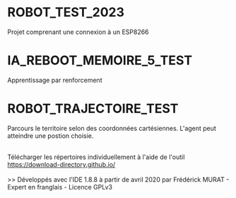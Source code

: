<H1>ROBOT_TEST_2023</H1>
<p>Projet comprenant une connexion à un ESP8266</p>
<H1>IA_REBOOT_MEMOIRE_5_TEST</H1>
<p>Apprentissage par renforcement</p>
<h1>ROBOT_TRAJECTOIRE_TEST</h1>
<p>Parcours le territoire selon des coordonnées cartésiennes. L'agent peut atteindre une postion choisie.</p>

<br>
Télécharger les répertoires individuellement à l'aide de l'outil <a href="https://download-directory.github.io/">https://download-directory.github.io/</a>
<br>
<br>
>> Développés avec l'IDE 1.8.8 à partir de avril 2020 par Frédérick MURAT - Expert en franglais - Licence GPLv3
